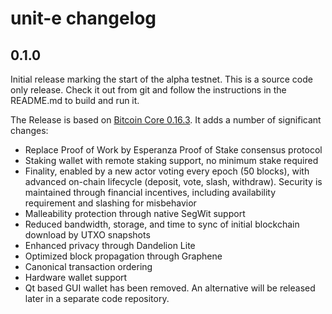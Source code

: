# unit-e changelog

## 0.1.0

Initial release marking the start of the alpha testnet. This is a source code
only release. Check it out from git and follow the instructions in the README.md
to build and run it.

The Release is based on [Bitcoin Core
0.16.3](https://github.com/bitcoin/bitcoin/releases/tag/v0.16.3). It adds a
number of significant changes:

* Replace Proof of Work by Esperanza Proof of Stake consensus protocol
* Staking wallet with remote staking support, no minimum stake required
* Finality, enabled by a new actor voting every epoch (50 blocks), with advanced
  on-chain lifecycle (deposit, vote, slash, withdraw). Security is maintained
  through financial incentives, including availability requirement and slashing
  for misbehavior
* Malleability protection through native SegWit support
* Reduced bandwidth, storage, and time to sync of initial blockchain download by
  UTXO snapshots
* Enhanced privacy through Dandelion Lite
* Optimized block propagation through Graphene
* Canonical transaction ordering
* Hardware wallet support
* Qt based GUI wallet has been removed. An alternative will be released later in
  a separate code repository.
